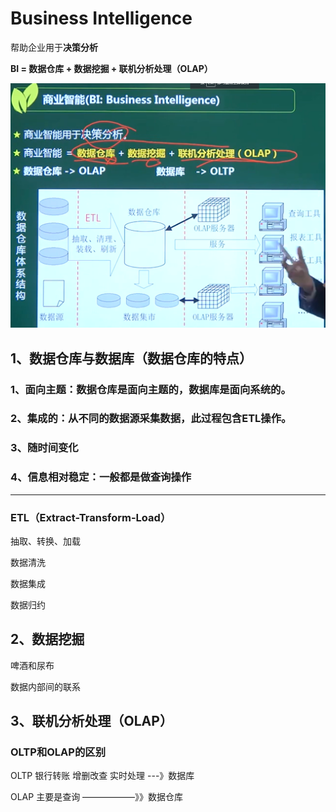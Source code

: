 # Business Intelligence

帮助企业用于**决策分析**



**BI = 数据仓库  +  数据挖掘 + 联机分析处理（OLAP）**

![image-20210320151515608](../picture/image-20210320151515608.png)

## 1、数据仓库与数据库（数据仓库的特点）

### 1、面向主题：数据仓库是面向主题的，数据库是面向系统的。

### 2、集成的：从不同的数据源采集数据，此过程包含ETL操作。

### 3、随时间变化

### 4、信息相对稳定：一般都是做查询操作

*******************************

### ETL（Extract-Transform-Load）

抽取、转换、加载



数据清洗

数据集成

数据归约





## 2、数据挖掘

啤酒和尿布

数据内部间的联系

## 3、联机分析处理（OLAP）

###  OLTP和OLAP的区别



OLTP 银行转账 增删改查 实时处理  ---》数据库

OLAP 主要是查询 ——————》》数据仓库









































